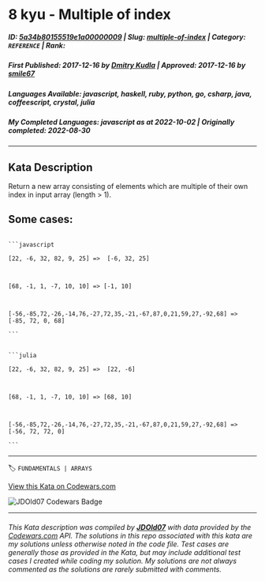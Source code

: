 # 8 kyu - Multiple of  index

##### **ID**: [5a34b80155519e1a00000009](https://www.codewars.com/kata/5a34b80155519e1a00000009) | **Slug**: [multiple-of-index](https://www.codewars.com/kata/5a34b80155519e1a00000009) | **Category**: `REFERENCE` | **Rank**: <span style="color:white">8 kyu</span>

##### **First Published**: 2017-12-16 ***by*** [Dmitry Kudla](https://www.codewars.com/users/Dmitry%20Kudla) | **Approved**: 2017-12-16 ***by*** [smile67](https://www.codewars.com/users/smile67)

##### **Languages Available**: javascript, haskell, ruby, python, go, csharp, java, coffeescript, crystal, julia

##### **My Completed Languages**: javascript ***as at*** 2022-10-02 | **Originally completed**: 2022-08-30

---

## Kata Description


Return a new array consisting of elements which are multiple of their own index in input array (length > 1).



## Some cases: 



````if-not:julia

```javascript

[22, -6, 32, 82, 9, 25] =>  [-6, 32, 25]



[68, -1, 1, -7, 10, 10] => [-1, 10]



[-56,-85,72,-26,-14,76,-27,72,35,-21,-67,87,0,21,59,27,-92,68] => [-85, 72, 0, 68]

```

````

````if:julia

```julia

[22, -6, 32, 82, 9, 25] =>  [22, -6]



[68, -1, 1, -7, 10, 10] => [68, 10]



[-56,-85,72,-26,-14,76,-27,72,35,-21,-67,87,0,21,59,27,-92,68] => [-56, 72, 72, 0]

```

````





---


🏷 `FUNDAMENTALS | ARRAYS`


[View this Kata on Codewars.com](https://www.codewars.com/kata/5a34b80155519e1a00000009)

![](https://www.codewars.com/users/jdold07/badges/large "JDOld07 Codewars Badge")

---

###### *This Kata description was compiled by [**JDOld07**](https://tpstech.dev) with data provided by the [Codewars.com](https://www.codewars.com) API.  The solutions in this repo associated with this kata are my solutions unless otherwise noted in the code file.  Test cases are generally those as provided in the Kata, but may include additional test cases I created while coding my solution.  My solutions are not always commented as the solutions are rarely submitted with comments.*
